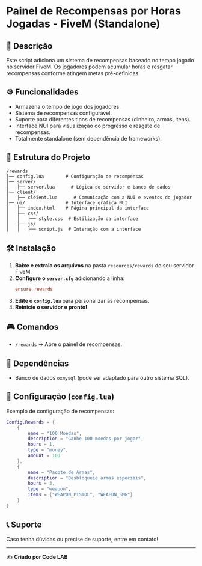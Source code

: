 # Painel de Recompensas por Horas Jogadas - FiveM (Standalone)

## 📌 Descrição
Este script adiciona um sistema de recompensas baseado no tempo jogado no servidor FiveM. Os jogadores podem acumular horas e resgatar recompensas conforme atingem metas pré-definidas.

## ⚙️ Funcionalidades
- Armazena o tempo de jogo dos jogadores.
- Sistema de recompensas configurável.
- Suporte para diferentes tipos de recompensas (dinheiro, armas, itens).
- Interface NUI para visualização do progresso e resgate de recompensas.
- Totalmente standalone (sem dependência de frameworks).

## 📂 Estrutura do Projeto
```
/rewards
│── config.lua        # Configuração de recompensas
│── server/          
│   ├── server.lua      # Lógica do servidor e banco de dados
│── client/          
│   ├── cleient.lua      # Comunicação com a NUI e eventos do jogador
│── ui/               # Interface gráfica NUI
│   ├── index.html    # Página principal da interface
│   ├── css/         
│   │   ├── style.css  # Estilização da interface
│   ├── js/          
│   │   ├── script.js  # Interação com a interface
```

## 🛠️ Instalação
1. **Baixe e extraia os arquivos** na pasta `resources/rewards` do seu servidor FiveM.
2. **Configure o `server.cfg`** adicionando a linha:
   ```cfg
   ensure rewards
   ```
3. **Edite o `config.lua`** para personalizar as recompensas.
4. **Reinicie o servidor e pronto!**

## 🎮 Comandos
- `/rewards` → Abre o painel de recompensas.

## 🔧 Dependências
- Banco de dados `oxmysql` (pode ser adaptado para outro sistema SQL).

## 📝 Configuração (`config.lua`)
Exemplo de configuração de recompensas:
```lua
Config.Rewards = {
    {
        name = "100 Moedas",
        description = "Ganhe 100 moedas por jogar",
        hours = 1,
        type = "money",
        amount = 100
    },
    {
        name = "Pacote de Armas",
        description = "Desbloqueie armas especiais",
        hours = 3,
        type = "weapon",
        items = {"WEAPON_PISTOL", "WEAPON_SMG"}
    }
}
```

## 📞 Suporte
Caso tenha dúvidas ou precise de suporte, entre em contato!

---
✍️ **Criado por Code LAB**
